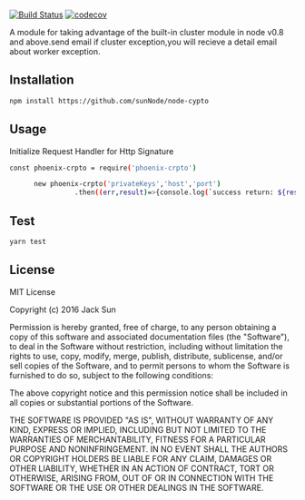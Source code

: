 ```bash

```
[![Build Status](https://travis-ci.org/sunNode/node-cluster-email.svg?branch=master)](https://travis-ci.org/sunNode/node-cluster-email)
[![codecov](https://codecov.io/gh/sunNode/node-cluster-email/branch/master/graph/badge.svg)](https://codecov.io/gh/sunNode/node-cluster-email)


A module for taking advantage of the built-in cluster module in node v0.8 and above.send email if cluster exception,you will recieve a detail email about worker exception.

## Installation
```bash
npm install https://github.com/sunNode/node-cypto
```


## Usage
Initialize Request Handler for Http Signature

```bash
const phoenix-crpto = require('phoenix-crpto') 

      new phoenix-crpto('privateKeys','host','port')
                .then((err,result)=>{console.log(`success return: ${result}`)})
```

## Test
```bash
yarn test
```



## License 

MIT License

Copyright (c) 2016 Jack Sun

Permission is hereby granted, free of charge, to any person obtaining a copy
of this software and associated documentation files (the "Software"), to deal
in the Software without restriction, including without limitation the rights
to use, copy, modify, merge, publish, distribute, sublicense, and/or sell
copies of the Software, and to permit persons to whom the Software is
furnished to do so, subject to the following conditions:

The above copyright notice and this permission notice shall be included in all
copies or substantial portions of the Software.

THE SOFTWARE IS PROVIDED "AS IS", WITHOUT WARRANTY OF ANY KIND, EXPRESS OR
IMPLIED, INCLUDING BUT NOT LIMITED TO THE WARRANTIES OF MERCHANTABILITY,
FITNESS FOR A PARTICULAR PURPOSE AND NONINFRINGEMENT. IN NO EVENT SHALL THE
AUTHORS OR COPYRIGHT HOLDERS BE LIABLE FOR ANY CLAIM, DAMAGES OR OTHER
LIABILITY, WHETHER IN AN ACTION OF CONTRACT, TORT OR OTHERWISE, ARISING FROM,
OUT OF OR IN CONNECTION WITH THE SOFTWARE OR THE USE OR OTHER DEALINGS IN THE
SOFTWARE.


